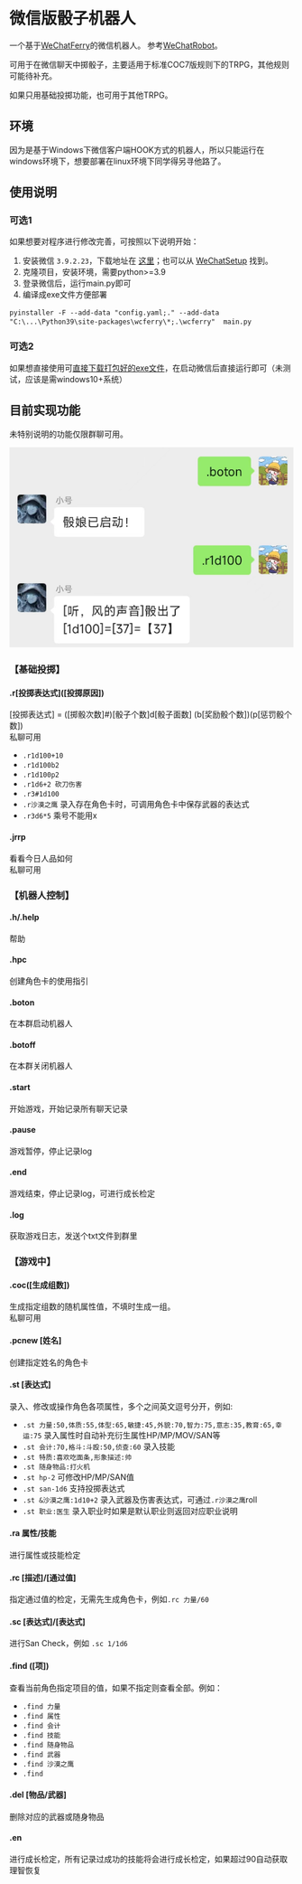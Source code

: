 # 微信版骰子机器人
一个基于[WeChatFerry](https://github.com/lich0821/WeChatFerry)的微信机器人。
参考[WeChatRobot](https://github.com/lich0821/WeChatRobot)。

可用于在微信聊天中掷骰子，主要适用于标准COC7版规则下的TRPG，其他规则可能待补充。

如果只用基础投掷功能，也可用于其他TRPG。

## 环境
因为是基于Windows下微信客户端HOOK方式的机器人，所以只能运行在windows环境下，想要部署在linux环境下同学得另寻他路了。

## 使用说明
### 可选1
如果想要对程序进行修改完善，可按照以下说明开始：
1. 安装微信 `3.9.2.23`，下载地址在 [这里](https://github.com/lich0821/WeChatFerry/releases/latest)；也可以从 [WeChatSetup](https://gitee.com/lch0821/WeChatSetup) 找到。
2. 克隆项目，安装环境，需要python>=3.9
3. 登录微信后，运行main.py即可
4. 编译成exe文件方便部署
```shell
pyinstaller -F --add-data "config.yaml;." --add-data "C:\...\Python39\site-packages\wcferry\*;.\wcferry"  main.py 
```
### 可选2
如果想直接使用可[直接下载打包好的exe文件](https://github.com/libin47/WeChatRobot_TRPG_COC/releases/download/exe/main.exe)，在启动微信后直接运行即可（未测试，应该是需windows10+系统）

## 目前实现功能
未特别说明的功能仅限群聊可用。

![img.png](pic/show.png)
### 【基础投掷】
#### .r\[投掷表达式]([投掷原因])
[投掷表达式] = ([掷骰次数]#)[骰子个数]d[骰子面数] (b[奖励骰个数])(p[惩罚骰个数])  
私聊可用
- `.r1d100+10`
- `.r1d100b2`
- `.r1d100p2`
- `.r1d6+2 砍刀伤害`    
- `.r3#1d100`
- `.r沙漠之鹰`    录入存在角色卡时，可调用角色卡中保存武器的表达式
- `.r3d6*5`     乘号不能用x
#### .jrrp
看看今日人品如何  
私聊可用
### 【机器人控制】
#### .h/.help  
帮助
#### .hpc      
创建角色卡的使用指引
#### .boton    
在本群启动机器人
#### .botoff   
在本群关闭机器人
#### .start    
开始游戏，开始记录所有聊天记录
#### .pause    
游戏暂停，停止记录log
#### .end      
游戏结束，停止记录log，可进行成长检定
#### .log
获取游戏日志，发送个txt文件到群里
### 【游戏中】
#### .coc([生成组数])
生成指定组数的随机属性值，不填时生成一组。    
私聊可用
#### .pcnew [姓名]
创建指定姓名的角色卡
#### .st [表达式]
录入、修改或操作角色各项属性，多个之间英文逗号分开，例如:
- `.st 力量:50,体质:55,体型:65,敏捷:45,外貌:70,智力:75,意志:35,教育:65,幸运:75`  录入属性时自动补充衍生属性HP/MP/MOV/SAN等
- `.st 会计:70,格斗:斗殴:50,侦查:60`  录入技能
- `.st 特质:喜欢吃面条,形象描述:帅`
- `.st 随身物品:打火机`
- `.st hp-2` 可修改HP/MP/SAN值
- `.st san-1d6` 支持投掷表达式
- `.st &沙漠之鹰:1d10+2` 录入武器及伤害表达式，可通过`.r沙漠之鹰`roll
- `.st 职业:医生` 录入职业时如果是默认职业则返回对应职业说明
#### .ra 属性/技能
进行属性或技能检定
#### .rc [描述]/[通过值]
指定通过值的检定，无需先生成角色卡，例如`.rc 力量/60`
#### .sc [表达式]/[表达式]
进行San Check，例如 `.sc 1/1d6`
#### .find ([项])
查看当前角色指定项目的值，如果不指定则查看全部。例如：
- `.find 力量`
- `.find 属性`
- `.find 会计`
- `.find 技能`
- `.find 随身物品`
- `.find 武器`
- `.find 沙漠之鹰`
- `.find`
#### .del [物品/武器]
删除对应的武器或随身物品
#### .en
进行成长检定，所有记录过成功的技能将会进行成长检定，如果超过90自动获取理智恢复
